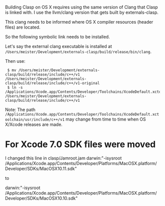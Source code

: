Building Clasp on OS X requires using the same version of Clang that Clasp is linked with.  I use the llvm/clang version that gets built by externals-clasp.

This clang needs to be informed where OS X compiler resources (header files) are located.

So the following symbolic link needs to be installed.

Let's say the external clang executable is installed at `/Users/meister/Development/externals-clasp/build/release/bin/clang`.

Then use:  

     $ mv /Users/meister/Development/externals-clasp/build/release/include/c++/v1 /Users/meister/Development/externals-clasp/build/release/include/c++/v1-original  
     $ ln -s /Applications/Xcode.app/Contents/Developer/Toolchains/XcodeDefault.xctoolchain/usr/include/c++/v1 /Users/meister/Development/externals-clasp/build/release/include/c++/v1

Note: The path `/Applications/Xcode.app/Contents/Developer/Toolchains/XcodeDefault.xctoolchain/usr/include/c++/v1` may change from time to time when OS X/Xcode releases are made.

# For Xcode 7.0  SDK files were moved
I changed this line in clasp/Jamroot.jam
<target-os>darwin:<cxxflags>"-isysroot /Applications/Xcode.app/Contents/Developer/Platforms/MacOSX.platform/Developer/SDKs/MacOSX10.11.sdk"

to 

<target-os>darwin:<cxxflags>"-isysroot /Applications/Xcode.app/Contents/Developer/Platforms/MacOSX.platform/Developer/SDKs/MacOSX10.10.sdk"

